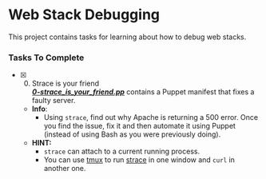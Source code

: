 # Web Stack Debugging

This project contains tasks for learning about how to debug web stacks.

### Tasks To Complete

+ [x] 0. Strace is your friend<br/>_**[0-strace_is_your_friend.pp](0-strace_is_your_friend.pp)**_ contains a Puppet manifest that fixes a faulty server.
  + **Info**:
    + Using `strace`, find out why Apache is returning a 500 error. Once you find the issue, fix it and then automate it using Puppet (instead of using Bash as you were previously doing).
  + **HINT:**
    + `strace` can attach to a current running process.
    + You can use [tmux](https://www.hamvocke.com/blog/a-quick-and-easy-guide-to-tmux/) to run [strace](https://strace.io/) in one window and `curl` in another one.
